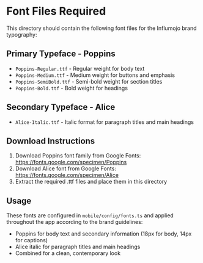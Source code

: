 # Font Files Required

This directory should contain the following font files for the Influmojo brand typography:

## Primary Typeface - Poppins
- `Poppins-Regular.ttf` - Regular weight for body text
- `Poppins-Medium.ttf` - Medium weight for buttons and emphasis
- `Poppins-SemiBold.ttf` - Semi-bold weight for section titles
- `Poppins-Bold.ttf` - Bold weight for headings

## Secondary Typeface - Alice
- `Alice-Italic.ttf` - Italic format for paragraph titles and main headings

## Download Instructions
1. Download Poppins font family from Google Fonts: https://fonts.google.com/specimen/Poppins
2. Download Alice font from Google Fonts: https://fonts.google.com/specimen/Alice
3. Extract the required .ttf files and place them in this directory

## Usage
These fonts are configured in `mobile/config/fonts.ts` and applied throughout the app according to the brand guidelines:
- Poppins for body text and secondary information (18px for body, 14px for captions)
- Alice italic for paragraph titles and main headings
- Combined for a clean, contemporary look 